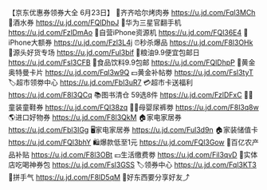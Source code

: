 【京东优惠券领券大全 6月23日】
🥩齐齐哈尔烤肉券
https://u.jd.com/Fql3MCh
🍺酒水券
https://u.jd.com/FQlDhpJ
📱华为三星官翻手机
https://u.jd.com/FzlDmAo
📱自营iPhone资源机
https://u.jd.com/FQl36E4
 iPhone大额券
https://u.jd.com/Fzl3L4j
⏰秒杀爆品
https://u.jd.com/F8l3OHk
🚛源头好货专场
https://u.jd.com/Ful3bif
🍚粮油9.9便宜包邮日
https://u.jd.com/Fsl3CFB
🥤食品饮料9.9包邮
https://u.jd.com/FQlDhpP
🤖黄金奥特曼卡片
https://u.jd.com/Fql3w9Q
💵黄金补帖劵
https://u.jd.com/Fsl3tyT
🏷超市领劵中心
https://u.jd.com/Fbl3uR7
💳超市卡送福利
https://u.jd.com/F8l3QCq
📚图书清仓 59选8件
https://u.jd.com/FzlDFxC
👶🏻童装童鞋券
https://u.jd.com/FQl38zq
👶🏻母婴尿裤劵
https://u.jd.com/F8l3q8w
🌎进口好物券
https://u.jd.com/F8l3QkM
🏠家电家居券
https://u.jd.com/Fbl3IGg
🖥家电家居券
https://u.jd.com/Ful3d9n
🏠家装储值卡
https://u.jd.com/FQl3bhY
🛍爆款低至1元
https://u.jd.com/FQl3Gow
🌽百亿农产品补贴
https://u.jd.com/F8l3OBt
💴生活缴费劵
https://u.jd.com/Fil3qvD
🍕实体店吃喝神券包
https://u.jd.com/Fsl3GSS
🏷领券中心
https://u.jd.com/Fql3KT3
🎰拼手气
https://u.jd.com/F8lD5qM
🥳好东西要分享好友⤴